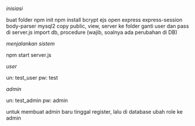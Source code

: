 _inisiasi_

buat folder
npm init
npm install bcrypt ejs open express express-session body-parser mysql2
copy public, view, server ke folder
ganti user dan pass di server.js
import db, procedure (wajib, soalnya ada perubahan di DB)

_menjalankan sistem_

npm start server.js

_user_

un: test_user
pw: test

_admin_

un: test_admin
pw: admin


untuk membuat admin baru tinggal register, lalu di database ubah role ke admin

